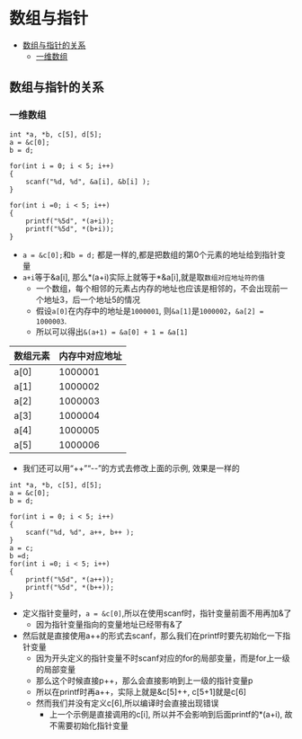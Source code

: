 # 数组与指针

* [数组与指针的关系](#数组与指针的关系)
  * [一维数组](#一维数组)

## 数组与指针的关系
### 一维数组
```
int *a, *b, c[5], d[5];
a = &c[0];
b = d;

for(int i = 0; i < 5; i++)
{
	scanf("%d, %d", &a[i], &b[i] );
}

for(int i =0; i < 5; i++)
{
	printf("%5d", *(a+i));
	printf("%5d", *(b+i));
}
```

* `a = &c[0];`和`b = d;` 都是一样的,都是把数组的第0个元素的地址给到指针变量
* `a+i`等于&a[i], 那么*(a+i)实际上就等于*&a[i],就是取`数组对应地址符的值`
  * 一个数组，每个相邻的元素占内存的地址也应该是相邻的，不会出现前一个地址3，后一个地址5的情况
  * 假设`a[0]`在内存中的地址是`1000001`, 则`&a[1]`是`1000002`，`&a[2] = 1000003`.
  * 所以可以得出`&(a+1) = &a[0] + 1 = &a[1]`

| 数组元素 | 内存中对应地址 |
|-----|-----|
| a[0] | 1000001 |
| a[1] | 1000002 |
| a[2] | 1000003 |
| a[3] | 1000004 |
| a[4] | 1000005 |
| a[5] | 1000006 |

* 我们还可以用“++”“--”的方式去修改上面的示例, 效果是一样的
```
int *a, *b, c[5], d[5];
a = &c[0];
b = d;

for(int i = 0; i < 5; i++)
{
    scanf("%d, %d", a++, b++ );
}
a = c;
b =d;
for(int i =0; i < 5; i++)
{
    printf("%5d", *(a++));
    printf("%5d", *(b++));
}
```
  * 定义指针变量时，`a = &c[0]`,所以在使用scanf时，指针变量前面不用再加&了
    * 因为指针变量指向的变量地址已经带有&了
  * 然后就是直接使用a++的形式去scanf，那么我们在printf时要先初始化一下指针变量
    * 因为开头定义的指针变量不时scanf对应的for的局部变量，而是for上一级的局部变量
	* 那么这个时候直接p++，那么会直接影响到上一级的指针变量p
	* 所以在printf时再a++，实际上就是&c[5]++, c[5+1]就是c[6]
	* 然而我们并没有定义c[6],所以编译时会直接出现错误
	  * 上一个示例是直接调用的c[i], 所以并不会影响到后面printf的*(a+i), 故不需要初始化指针变量
